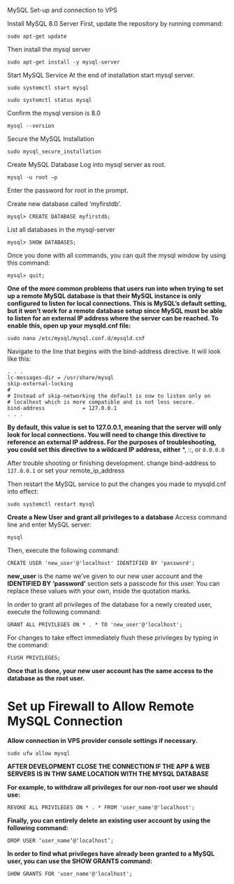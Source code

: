 MySQL Set-up and connection to VPS


Install MySQL 8.0 Server
First, update the repository by running command:

```
sudo apt-get update
```


Then install the mysql server

```
sudo apt-get install -y mysql-server
```


Start MySQL Service
At the end of installation start mysql server.

```
sudo systemctl start mysql

sudo systemctl status mysql
```


Confirm the mysql version is 8.0

```
mysql --version
```


Secure the MySQL Installation
 
```
sudo mysql_secure_installation
```


Create MySQL Database
Log into mysql server as root.

```
mysql -u root –p
```

Enter the password for root in the prompt.


Create new database called ‘myfirstdb’.

```
mysql> CREATE DATABASE myfirstdb;
```


List all databases in the mysql-server

```
mysql> SHOW DATABASES;
```



Once you done with all commands, you can quit the mysql window by using this command:

```
mysql> quit;
```



**One of the more common problems that users run into when trying to set up a remote MySQL database is that their MySQL instance is only configured to listen for local connections. This is MySQL’s default setting, but it won’t work for a remote database setup since MySQL must be able to listen for an external IP address where the server can be reached. To enable this, open up your mysqld.cnf file:**

```
sudo nano /etc/mysql/mysql.conf.d/mysqld.cnf
```

Navigate to the line that begins with the bind-address directive. It will look like this: 

```
. . .
lc-messages-dir = /usr/share/mysql
skip-external-locking
#
# Instead of skip-networking the default is now to listen only on
# localhost which is more compatible and is not less secure.
bind-address            = 127.0.0.1
. . .
```

**By default, this value is set to 127.0.0.1, meaning that the server will only look for local connections. You will need to change this directive to reference an external IP address. For the purposes of troubleshooting, you could set this directive to a wildcard IP address, either** *, ::, or ```0.0.0.0```

After trouble shooting or finishing development. change bind-address to ```127.0.0.1``` or set your remote_ip_address


Then restart the MySQL service to put the changes you made to mysqld.cnf into effect:
```
sudo systemctl restart mysql
```


**Create a New User and grant all privileges to a database**
Access command line and enter MySQL server:
```
mysql
```

Then, execute the following command:
```
CREATE USER 'new_user'@'localhost' IDENTIFIED BY 'password';
```

**new_user** is the name we’ve given to our new user account and the **IDENTIFIED BY ‘password’** section sets a passcode for this user. You can replace these values with your own, inside the quotation marks.


In order to grant all privileges of the database for a newly created user, execute the following command:
```
GRANT ALL PRIVILEGES ON * . * TO 'new_user'@'localhost';
```

For changes to take effect immediately flush these privileges by typing in the command:
```
FLUSH PRIVILEGES;
```

**Once that is done, your new user account has the same access to the database as the root user.**

<h1>Set up Firewall to Allow Remote MySQL Connection</h1>


**Allow connection in VPS provider console settings if necessary.**


```
sudo ufw allow mysql
```


**AFTER DEVELOPMENT CLOSE THE CONNECTION IF THE APP & WEB SERVERS IS IN THW SAME LOCATION WITH THE MYSQL DATABASE**

**For example, to withdraw all privileges for our non-root user we should use:**
```
REVOKE ALL PRIVILEGES ON * . * FROM 'user_name'@'localhost';
```

**Finally, you can entirely delete an existing user account by using the following command:**
```
DROP USER ‘user_name’@‘localhost’;
```

**In order to find what privileges have already been granted to a MySQL user, you can use the SHOW GRANTS command:**
```
SHOW GRANTS FOR 'user_name'@'localhost';
```